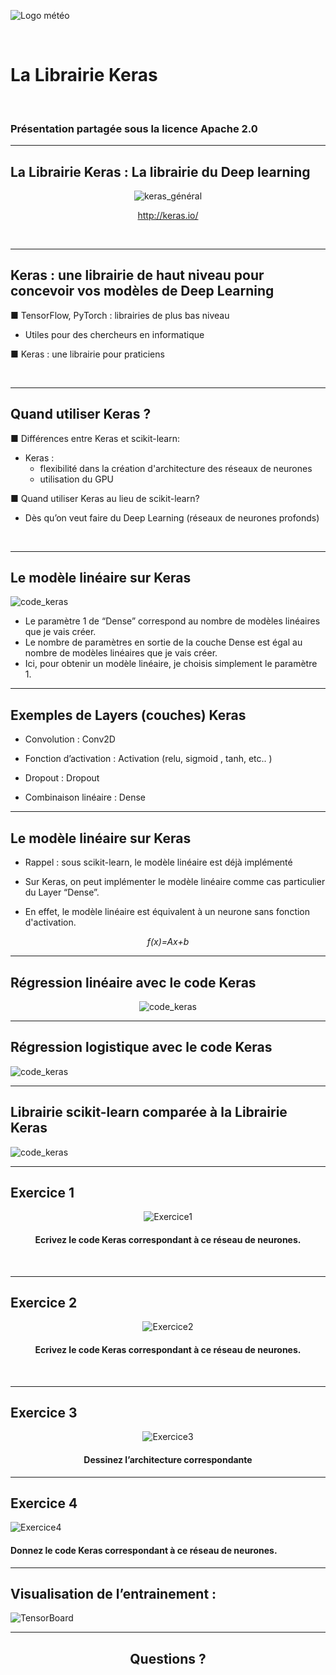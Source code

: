  <style>

.slide {
 background-color: White ;
 font: 25px arial, sans-serif; 
 position: relative;
 background-image: url('./Images/logo.png');
 background-repeat: no-repeat, repeat;
 background-position: bottom 10px left 10px;
 }
 
.slide a {
 color: black;}
 
.slide h1 {
 color: Black !important;
 } 
 
.slide h2 {
 color: SteelBlue ; 
 } 
 
 .slide h3 {
 color: LightSkyBlue ; 
 }
 
 .slide h4 { 
 color: Black; 
 }
 
 .slide h5 {
 color: Red
 }
 
</style>

![Logo météo](./Images/logo2.png)

<br/>

<!-- *page_number: true -->

La Librairie Keras
==

<br/>

### Présentation partagée sous la licence Apache 2.0

---

<!-- *page_number: true -->

## La Librairie Keras : La librairie du Deep learning

<center>

![keras_général](./Images/05-Keras/general.png)

<http://keras.io/>

</center> 

<br/>

---
  
<!-- *page_number: true -->

## Keras : une librairie de haut niveau pour concevoir vos modèles de Deep Learning

■ TensorFlow, PyTorch : librairies de plus bas niveau
 * Utiles pour des chercheurs en informatique

■ Keras : une librairie pour praticiens

<br/>

---
  
<!-- *page_number: true -->

## Quand utiliser Keras ?


■ Différences entre Keras et scikit-learn:
*  Keras :
   *  flexibilité dans la création d'architecture des réseaux de neurones
   *  utilisation du GPU

■ Quand utiliser Keras au lieu de scikit-learn?
* Dès qu’on veut faire du Deep Learning (réseaux de neurones profonds)

<br/>

---
  
<!-- *page_number: true -->

## Le modèle linéaire sur Keras

![code_keras](./Images/05-Keras/code_keras.png)

* Le paramètre 1 de “Dense” correspond au nombre de modèles linéaires que je vais créer.
* Le nombre de paramètres en sortie de la couche Dense est égal au nombre de modèles linéaires que je vais créer.
* Ici, pour obtenir un modèle linéaire, je choisis simplement le paramètre 1.

---

<!-- *page_number: true -->

## Exemples de Layers (couches) Keras


* Convolution : Conv2D

* Fonction d’activation : Activation (relu, sigmoid , tanh, etc.. )

* Dropout : Dropout

* Combinaison linéaire : Dense

---
  
<!-- *page_number: true -->

## Le modèle linéaire sur Keras


* Rappel : sous scikit-learn, le modèle linéaire est déjà implémenté

* Sur Keras, on peut implémenter le modèle linéaire comme cas particulier du Layer “Dense”.

* En effet, le modèle linéaire est équivalent à un neurone sans fonction d'activation.
 
*<center>f(x)=Ax+b</center>*
  
---
  
<!-- *page_number: true -->

## Régression linéaire avec le code Keras

<center>
  
![code_keras](./Images/05-Keras/code_keras2.png)

</center>

---
 
<!-- *page_number: true -->

## Régression logistique avec le code Keras

![code_keras](./Images/05-Keras/code_keras3.png)

---
  
<!-- *page_number: true -->

## Librairie scikit-learn comparée à la Librairie Keras

![code_keras](./Images/05-Keras/code_keras4.png)

---
  
<!-- *page_number: true -->

## Exercice 1 

<center>

![Exercice1](./Images/05-Keras/exercice1.png)

#### Ecrivez le code Keras correspondant à ce réseau de neurones. 

</center> 

<br/>

---
  
<!-- *page_number: true -->

## Exercice 2 

<center>

![Exercice2](./Images/05-Keras/exercice2.png)

#### Ecrivez le code Keras correspondant à ce réseau de neurones. 

</center> 

<br/>

---
  
<!-- *page_number: true -->

## Exercice 3 

<center>

![Exercice3](./Images/05-Keras/exercice3.png)

#### Dessinez l’architecture correspondante

</center>

---
  
<!-- *page_number: true -->

## Exercice 4 

![Exercice4](./Images/05-Keras/exercice4.png)

#### Donnez le code Keras correspondant à ce réseau de neurones. 

---
  
<!-- *page_number: true -->

## Visualisation de l’entrainement :

![TensorBoard](./Images/05-Keras/tensorboard.png)

---

<!-- *page_number: true -->

## <center> Questions ? </center> 




